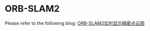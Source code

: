 # ORB-SLAM2
Please refer to the following blog: [ORB-SLAM2实时显示稠密点云图](https://blog.csdn.net/XindaBlack/article/details/109136942)


